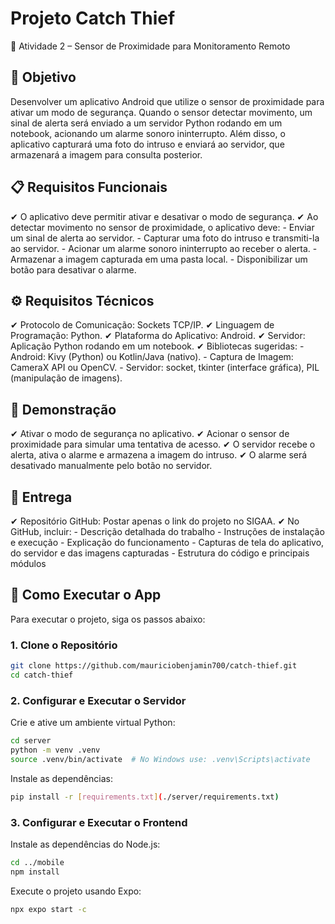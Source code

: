 # Projeto Catch Thief

📌 Atividade 2 – Sensor de Proximidade para Monitoramento Remoto

## 🎯 Objetivo

Desenvolver um aplicativo Android que utilize o sensor de proximidade para ativar um modo de segurança. Quando o sensor detectar movimento, um sinal de alerta será enviado a um servidor Python rodando em um notebook, acionando um alarme sonoro ininterrupto. Além disso, o aplicativo capturará uma foto do intruso e enviará ao servidor, que armazenará a imagem para consulta posterior.

## 📋 Requisitos Funcionais

✔ O aplicativo deve permitir ativar e desativar o modo de segurança.
✔ Ao detectar movimento no sensor de proximidade, o aplicativo deve:
    - Enviar um sinal de alerta ao servidor.
    - Capturar uma foto do intruso e transmiti-la ao servidor.
    - Acionar um alarme sonoro ininterrupto ao receber o alerta.
    - Armazenar a imagem capturada em uma pasta local.
    - Disponibilizar um botão para desativar o alarme.

## ⚙ Requisitos Técnicos

✔ Protocolo de Comunicação: Sockets TCP/IP.
✔ Linguagem de Programação: Python.
✔ Plataforma do Aplicativo: Android.
✔ Servidor: Aplicação Python rodando em um notebook.
✔ Bibliotecas sugeridas:
    - Android: Kivy (Python) ou Kotlin/Java (nativo).
    - Captura de Imagem: CameraX API ou OpenCV.
    - Servidor: socket, tkinter (interface gráfica), PIL (manipulação de imagens).

## 📌 Demonstração

✔ Ativar o modo de segurança no aplicativo.
✔ Acionar o sensor de proximidade para simular uma tentativa de acesso.
✔ O servidor recebe o alerta, ativa o alarme e armazena a imagem do intruso.
✔ O alarme será desativado manualmente pelo botão no servidor.

## 📌 Entrega

✔ Repositório GitHub: Postar apenas o link do projeto no SIGAA.
✔ No GitHub, incluir:
    - Descrição detalhada do trabalho
    - Instruções de instalação e execução
    - Explicação do funcionamento
    - Capturas de tela do aplicativo, do servidor e das imagens capturadas
    - Estrutura do código e principais módulos

## 🚀 Como Executar o App

Para executar o projeto, siga os passos abaixo:

### 1. Clone o Repositório

```bash
git clone https://github.com/mauriciobenjamin700/catch-thief.git
cd catch-thief
```

### 2. Configurar e Executar o Servidor

Crie e ative um ambiente virtual Python:

```bash
cd server
python -m venv .venv
source .venv/bin/activate  # No Windows use: .venv\Scripts\activate
```

Instale as dependências:

```bash
pip install -r [requirements.txt](./server/requirements.txt)
```

### 3. Configurar e Executar o Frontend

Instale as dependências do Node.js:

```bash
cd ../mobile
npm install
```

Execute o projeto usando Expo:

```bash
npx expo start -c
```
